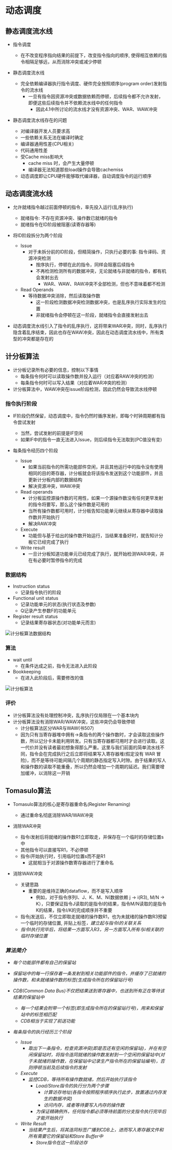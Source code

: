 # 动态调度

## 静态调度流水线

- 指令调度
  - 在不改变程序指向结果的前提下，改变指令指向的顺序, 使得相互依赖的指令相隔足够远，从而消除冲突或减少停顿

- 静态调度流水线
  - 完全依赖编译器执行指令调度、硬件完全按照顺序(program order)发射指令的流水线
    - 一旦有指令因资源冲突或数据依赖而停顿，后续指令都不允许发射，即便这些后续指令并不依赖流水线中的任何指令
      - 因此4.1中所讨论的流水线才没有资源冲突、WAR、WAW冲突

- 静态调度流水线存在的问题
  - 对编译器开发人员要求高
  - 一些依赖关系无法在编译时确定
  - 编译器通用性差(CPU相关)
  - 代码通用性差
  - 受Cache miss影响大
    - cache miss 时，会产生大量停顿
    - 编译器无法知道那些load操作会导致cachemiss
  - 动态调度即让CPU硬件能够取代编译器，自动调度指令的运行顺序

## 动态调度流水线

- 允许就绪指令越过前面停顿的指令，率先投入运行(乱序执行)
  - 就绪指令: 不存在资源冲突、操作数已就绪的指令
  - 就绪指令在ID阶段被阻塞(读寄存器等)
- 将ID阶段拆分为两个阶段
  - Issue
    - 对于未拆分前的ID阶段，但精简操作，只执行必要的事: 指令译码、资源冲突检测
      - 按序执行，停顿在此的指令，同样会阻塞后续指令
      - 不再检测检测所有的数据冲突，无论就绪与非就绪的指令，都有机会发射出去
        - WAR、WAW、RAW冲突不全部检测，但也不意味着都不检测
  - Read Operands
    - 等待数据冲突消除，然后读取操作数
      - 这一阶段检测数据冲突检测数据冲突，也是乱序执行实际发生的位置
      - 非就绪指令会停顿在这一阶段，就绪指令会直接发射出去

- 动态调度流水线引入了指令的乱序执行，这将带来WAR冲突，同时，乱序执行隐含着乱序结束，因此也存在WAW冲突，因此在动态调度流水线中，所有类型的冲突都是存在的


## 计分板算法

- 计分板记录所有必要的信息，控制以下事情
  - 每条指令何时可以读取操作数并投入运行（对应着RAW冲突的检测）
  - 每条指令何时可以写入结果（对应着WAR冲突的检测）
- 计分板算法中，WAW冲突在issue阶段检测，因此仍然会导致流水线停顿

### 指令执行阶段

- IF阶段仍然保留，动态调度中，指令仍然时循序发射，即每个时钟周期都有指令尝试发射
  - 当然，尝试发射的前提是IF空闲
  - 如果IF中的指令一直无法进入Issue，则后续指令无法取到(PC值没有变)

- 每条指令经历四个阶段
  - Issue
    - 如果当前指令的所需功能部件空闲，并且其他运行中的指令没有使用相同的目的寄存器，计分板就会将该指令发送到这个功能部件，并且更新计分板内部的数据结构
    - 解决资源冲突，WAW冲突
  - Read operands
    - 计分板监控源操作数的可用性，如果一个源操作数没有任何更早发射的指令将要写，那么这个操作数是可用的
    - 当所有操作数都可用时，计分板告知功能单元继续从寄存器中读取操作数并开始执行
    - 解决RAW冲突
  - Execute
    - 功能但与基于给出的操作数开始运行，当结果准备好时，就告知计分板它已经完成了执行
  - Write result
    - 一旦计分板知道功能单元已经完成了执行，就开始检测WAR冲突，并在有必要时暂停指令的完成

### 数据结构

- Instruction status
  - 记录指令执行的阶段
- Functional unit status
  - 记录功能单元的状态(执行状态及参数)
  - Q记录产生参数F的功能单元
- Register result status
  - 记录结果寄存器状态(对功能单元而言)

![计分板算法数据结构](./img/2022-03-27-10-52-05.png)

### 算法

- wait until
  - 在条件达成之前，指令无法进入此阶段
- Bookkeeping
  - 在进入此阶段后，需要修改的值

![计分板算法](./img/2022-03-27-11-12-38.png)

### 评价

- 计分板算法没有处理控制冲突，乱序执行仅局限在一个基本块内
- 计分板算法没有消除WAR/WAW冲突，这些冲突仍会导致停顿
  - 计分板算法区分WAR与WAW(书507)
  - 因为只有当寄存器堆中拥有→条指令的两个操作数时，才会读取这些操作数，所以记分卡未能利用转发。只有当寄存器都可用时才会进行读取。这一代价并没有读者最初想象得那么严重。这里与我们前面的简单流水线不同，指令会在完成执行之后立即将结果写入寄存器堆(假定没有 WAR 冒险)，而不是等待可能间隔几个周期的静态指定写入时隙。由于结果的写人和操作数的读取不能重叠，所以仍然会增加一个周期的延迟。我们需要增加缓冲，以消除这一开销

## Tomasulo算法

- Tomasulo算法的核心是寄存器重命名(Register Renaming)
  - 通过重命名彻底消除WAR/WAW冲突

- 消除WAR冲突
  - 指令i发射后将就绪的操作数R1立即取走，并保存在一个临时的存储位置s中
  - 其他指令可以直接写R1，不必停顿
  - 指令i开始执行时，引用临时位置s而不是R1
    - 这就相当于对源操作数寄存器进行了重命名

- 消除WAW冲突
  - 关键思路
    - 重要的是维持正确的dataflow，而不是写入顺序
      - 例如，对于指令序列I、J、K、M、N(数据依赖 j -> i(R3), M/N -> K），只要保证指令J读取的是指令I的结果，指令M/N读取的是指令K的结果，指令I/K的完成顺序并不重要
  - 指令j发送后，不仅立即取走就绪的操作数R1，也为未就绪的操作数R3预留一个临时的存储位置, 并贴上标签<I>，建立起与指令I的关联关系
  - 指令I执行完毕后，将结果一方面写入R3，另一方面写入所有与I相关联的临时存储位置

### 算法简介

- 每个功能部件都有自己的保留站
- 保留站中的每一行保存着一条发射到相关功能部件的指令，并缓存了已就绪的操作数，和未就绪操作数的标签(生成指令所在的保留站行号)
- CDB(Common Data Bus)不仅把结果送到寄存器中，也送到所有正在等待该结果的保留站中
  - 每一个结果会附带一个标签(即生成指令所在的保留站行号)，用来和保留站中的标签相匹配
  - CDB相当于实现了前送功能

- 每条指令的执行经历三个阶段
  - Issue
    - 取出下一条指令，检查资源冲突(即是否还有空闲的保留站)，并在有空闲保留站时，将指令连同就绪的操作数发射到一个空闲的保留站中(对于未就绪的操作数，在保留站中记录生产指令所在的保留站编号)，否则停顿当前及后续指令的发射
  - Execute
    - 监控CDB，等待所有操作数就绪，然后开始执行该指令
      - Load/Store指令的执行分为两个步骤
        - 计算访存地址(各指令按照程序顺序执行此步，放置通过内存发生的数据冲突)
        - 访问内存，或者等待要写入内存的操作数
      - 为保证精确例外，任何指令都必须等待前面的分支指令执行完毕后才能开始执行
  - Write Result
    - 当结果产生后，将其连同标签广播到CDB上，进而写入寄存器文件和所有需要它的保留站和Store Buffer中
      - Store指令在这一阶段访存
